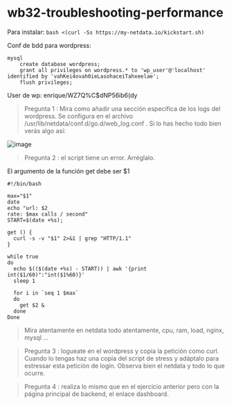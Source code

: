 # wb32-troubleshooting-performance

Para instalar:
`bash <(curl -Ss https://my-netdata.io/kickstart.sh)`

Conf de bdd para wordpress:
```
mysql
	create database wordpress;
	grant all privileges on wordpress.* to 'wp_user'@'localhost' identified by 'vahKei4ovah0ieLasohaceiTahxeelae';
	flush privileges;
```
User de wp: enrique/WZ7Q%C$dNP56ib6(dy

> Pregunta 1 : Mira como añadir una sección específica de los logs del wordpress. Se configura en el archivo /usr/lib/netdata/conf.d/go.d/web_log.conf . Si lo has hecho todo bien verás algo así:

![image](https://user-images.githubusercontent.com/65896169/131901427-82febf76-fdd8-4dff-8949-54f39da24c5e.png)


> Pregunta 2 : el script tiene un error. Arréglalo.

El argumento de la función get debe ser $1
```
#!/bin/bash

max="$1"
date
echo "url: $2
rate: $max calls / second"
START=$(date +%s);

get () {
  curl -s -v "$1" 2>&1 | grep "HTTP/1.1" 
}

while true
do
  echo $(($(date +%s) - START)) | awk '{print int($1/60)":"int($1%60)}'
  sleep 1

  for i in `seq 1 $max`
  do
    get $2 &
  done
Done
```

> Mira atentamente en netdata todo atentamente, cpu, ram, load, nginx, mysql ...

> Pregunta 3 : logueate en el wordpress y copia la petición como curl. Cuando lo tengas haz una copia del script de stress y adáptalo para estressar esta petición de login. Observa bien el netdata y todo lo que ocurre.

> Pregunta 4 : realiza lo mismo que en el ejercicio anterior pero con la página principal de backend, el enlace dashboard.


